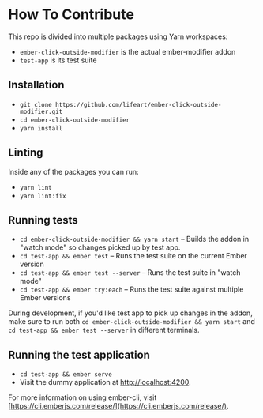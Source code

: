 # How To Contribute

This repo is divided into multiple packages using Yarn workspaces:

- `ember-click-outside-modifier` is the actual ember-modifier addon
- `test-app` is its test suite

## Installation

* `git clone https://github.com/lifeart/ember-click-outside-modifier.git`
* `cd ember-click-outside-modifier`
* `yarn install`

## Linting

Inside any of the packages you can run:

* `yarn lint`
* `yarn lint:fix`

## Running tests

* `cd ember-click-outside-modifier && yarn start` – Builds the addon in "watch mode" so changes picked up by test app.
* `cd test-app && ember test` – Runs the test suite on the current Ember version
* `cd test-app && ember test --server` – Runs the test suite in "watch mode"
* `cd test-app && ember try:each` – Runs the test suite against multiple Ember versions

During development, if you'd like test app to pick up changes in the addon, make sure to run both
`cd ember-click-outside-modifier && yarn start` and `cd test-app && ember test --server` in different terminals.

## Running the test application

* `cd test-app && ember serve`
* Visit the dummy application at [http://localhost:4200](http://localhost:4200).

For more information on using ember-cli, visit [https://cli.emberjs.com/release/](https://cli.emberjs.com/release/).
